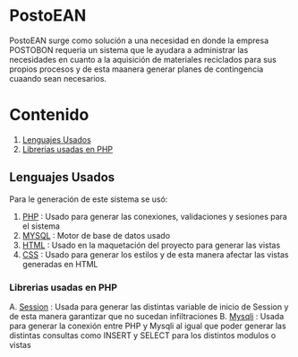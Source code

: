 
# PostoEAN

PostoEAN surge como solución a una necesidad en donde la empresa POSTOBON
requeria un sistema que le ayudara a administrar las necesidades en cuanto a la 
aquisición de materiales reciclados para sus propios procesos y de esta maanera generar planes de contingencia cuaando sean necesarios.

# Contenido
1. [Lenguajes Usados](#Lenguajes-Usados)
2. [Librerias usadas en PHP](#Librerias-usadas-en-PHP)


## Lenguajes Usados

Para le generación de este sistema se usó:
1. [PHP](#PHP) : Usado para generar las conexiones, validaciones y sesiones para el sistema
2. [MYSQL](#MYSQL) : Motor de base de datos usado 
3. [HTML](#HTML) : Usado en la maquetación del proyecto para generar las vistas
4. [CSS](#CSS) : Usado para generar los estilos y de esta manera afectar las vistas generadas en HTML 

### Librerias usadas en PHP

A. [Session](#Session) : Usada para generar las distintas variable de inicio de Session y de esta manera garantizar que no sucedan infiltraciones
B. [Mysqli](#Mysqli) : Usada para generar la conexión entre PHP y Mysqli al igual que poder generar las distintas consultas como INSERT y SELECT para los distintos modulos o vistas

